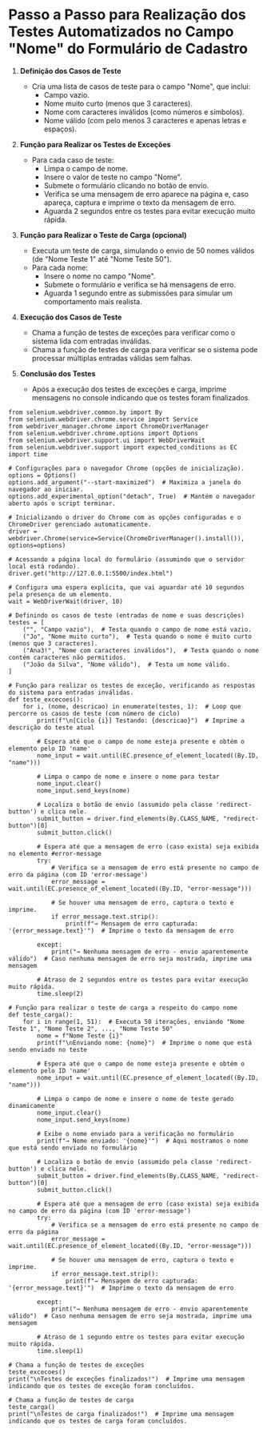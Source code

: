 # Passo a Passo para Realização dos Testes Automatizados no Campo "Nome" do Formulário de Cadastro

1. **Definição dos Casos de Teste**
   - Cria uma lista de casos de teste para o campo "Nome", que inclui:
     - Campo vazio.
     - Nome muito curto (menos que 3 caracteres).
     - Nome com caracteres inválidos (como números e símbolos).
     - Nome válido (com pelo menos 3 caracteres e apenas letras e espaços).

2. **Função para Realizar os Testes de Exceções**
   - Para cada caso de teste:
     - Limpa o campo de nome.
     - Insere o valor de teste no campo "Nome".
     - Submete o formulário clicando no botão de envio.
     - Verifica se uma mensagem de erro aparece na página e, caso apareça, captura e imprime o texto da mensagem de erro.
     - Aguarda 2 segundos entre os testes para evitar execução muito rápida.

3. **Função para Realizar o Teste de Carga (opcional)**
   - Executa um teste de carga, simulando o envio de 50 nomes válidos (de "Nome Teste 1" até "Nome Teste 50").
   - Para cada nome:
     - Insere o nome no campo "Nome".
     - Submete o formulário e verifica se há mensagens de erro.
     - Aguarda 1 segundo entre as submissões para simular um comportamento mais realista.

4. **Execução dos Casos de Teste**
   - Chama a função de testes de exceções para verificar como o sistema lida com entradas inválidas.
   - Chama a função de testes de carga para verificar se o sistema pode processar múltiplas entradas válidas sem falhas.

5. **Conclusão dos Testes**
   - Após a execução dos testes de exceções e carga, imprime mensagens no console indicando que os testes foram finalizados.


```from selenium import webdriver
from selenium.webdriver.common.by import By
from selenium.webdriver.chrome.service import Service
from webdriver_manager.chrome import ChromeDriverManager
from selenium.webdriver.chrome.options import Options
from selenium.webdriver.support.ui import WebDriverWait
from selenium.webdriver.support import expected_conditions as EC
import time

# Configurações para o navegador Chrome (opções de inicialização).
options = Options()
options.add_argument("--start-maximized")  # Maximiza a janela do navegador ao iniciar.
options.add_experimental_option("detach", True)  # Mantém o navegador aberto após o script terminar.

# Inicializando o driver do Chrome com as opções configuradas e o ChromeDriver gerenciado automaticamente.
driver = webdriver.Chrome(service=Service(ChromeDriverManager().install()), options=options)

# Acessando a página local do formulário (assumindo que o servidor local está rodando).
driver.get("http://127.0.0.1:5500/index.html")

# Configura uma espera explícita, que vai aguardar até 10 segundos pela presença de um elemento.
wait = WebDriverWait(driver, 10)

# Definindo os casos de teste (entradas de nome e suas descrições)
testes = [
    ("", "Campo vazio"),  # Testa quando o campo de nome está vazio.
    ("Jo", "Nome muito curto"),  # Testa quando o nome é muito curto (menos que 3 caracteres).
    ("Ana3!", "Nome com caracteres inválidos"),  # Testa quando o nome contém caracteres não permitidos.
    ("João da Silva", "Nome válido"),  # Testa um nome válido.
]

# Função para realizar os testes de exceção, verificando as respostas do sistema para entradas inválidas.
def teste_excecoes():
    for i, (nome, descricao) in enumerate(testes, 1):  # Loop que percorre os casos de teste (com número de ciclo)
        print(f"\n[Ciclo {i}] Testando: {descricao}")  # Imprime a descrição do teste atual

        # Espera até que o campo de nome esteja presente e obtém o elemento pelo ID 'name'
        nome_input = wait.until(EC.presence_of_element_located((By.ID, "name")))

        # Limpa o campo de nome e insere o nome para testar
        nome_input.clear()
        nome_input.send_keys(nome)

        # Localiza o botão de envio (assumido pela classe 'redirect-button') e clica nele.
        submit_button = driver.find_elements(By.CLASS_NAME, "redirect-button")[0]
        submit_button.click()

        # Espera até que a mensagem de erro (caso exista) seja exibida no elemento #error-message
        try:
            # Verifica se a mensagem de erro está presente no campo de erro da página (com ID 'error-message')
            error_message = wait.until(EC.presence_of_element_located((By.ID, "error-message")))
            
            # Se houver uma mensagem de erro, captura o texto e imprime.
            if error_message.text.strip():
                print(f"→ Mensagem de erro capturada: '{error_message.text}'")  # Imprime o texto da mensagem de erro

        except:
            print("→ Nenhuma mensagem de erro - envio aparentemente válido")  # Caso nenhuma mensagem de erro seja mostrada, imprime uma mensagem

        # Atraso de 2 segundos entre os testes para evitar execução muito rápida.
        time.sleep(2)
        
# Função para realizar o teste de carga a respeito do campo nome
def teste_carga():
    for i in range(1, 51):  # Executa 50 iterações, enviando "Nome Teste 1", "Nome Teste 2", ..., "Nome Teste 50"
        nome = f"Nome Teste {i}"
        print(f"\nEnviando nome: {nome}")  # Imprime o nome que está sendo enviado no teste

        # Espera até que o campo de nome esteja presente e obtém o elemento pelo ID 'name'
        nome_input = wait.until(EC.presence_of_element_located((By.ID, "name")))

        # Limpa o campo de nome e insere o nome de teste gerado dinamicamente
        nome_input.clear()
        nome_input.send_keys(nome)

        # Exibe o nome enviado para a verificação no formulário
        print(f"→ Nome enviado: '{nome}'")  # Aqui mostramos o nome que está sendo enviado no formulário

        # Localiza o botão de envio (assumido pela classe 'redirect-button') e clica nele.
        submit_button = driver.find_elements(By.CLASS_NAME, "redirect-button")[0]
        submit_button.click()

        # Espera até que a mensagem de erro (caso exista) seja exibida no campo de erro da página (com ID 'error-message')
        try:
            # Verifica se a mensagem de erro está presente no campo de erro da página
            error_message = wait.until(EC.presence_of_element_located((By.ID, "error-message")))
            
            # Se houver uma mensagem de erro, captura o texto e imprime.
            if error_message.text.strip():
                print(f"→ Mensagem de erro capturada: '{error_message.text}'")  # Imprime o texto da mensagem de erro

        except:
            print("→ Nenhuma mensagem de erro - envio aparentemente válido")  # Caso nenhuma mensagem de erro seja mostrada, imprime uma mensagem

        # Atraso de 1 segundo entre os testes para evitar execução muito rápida.
        time.sleep(1)

# Chama a função de testes de exceções
teste_excecoes()
print("\nTestes de exceções finalizados!")  # Imprime uma mensagem indicando que os testes de exceção foram concluídos.

# Chama a função de testes de carga
teste_carga()
print("\nTestes de carga finalizados!")  # Imprime uma mensagem indicando que os testes de carga foram concluídos.
```
